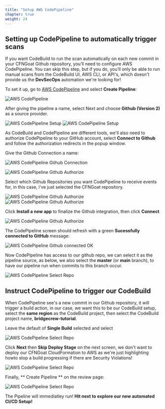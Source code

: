 ```yaml
---
title: "Setup AWS CodePipeline"
chapter: true
weight: 24
---
```


## Setting up CodePipeline to automatically trigger scans
If you want CodeBuild to run the scan automatically on each new commit in your CFNGoat Github repository, you’ll need to configure AWS CodePipeline. You can skip this step, but if you do, you’ll only be able to run manual scans from the CodeBuild UI, AWS CLI, or API's, which doesn't provide us the **DevSecOps** automation we're looking for!

To set it up, go to [AWS CodePipeline](https://console.aws.amazon.com/codesuite/codepipeline/) and select **Create Pipeline**:

![AWS CodePipeline](./images/codepipeline-create-project-github-1.png "AWS CodePipeline")

After giving the pipeline a name, select Next and choose **Github (Version 2)** as a source provider.

![AWS CodePipeline Setup](./images/codepipeline-create-project-github-2.png "AWS CodePipeline Setup")
![AWS CodePipeline Setup](./images/codepipeline-create-project-github-3.png "AWS CodePipeline Setup")

As CodeBuild and CodePipeline are different tools, we'll also need to authorize CodePipeline to your GitHub account, select **Connect to Github** and follow the authorization redirects in the popup window.

Give the Github Connection a name:

![AWS CodePipeline Github Connection](./images/codepipeline-create-project-github-4.png "AWS CodePipeline Github Connection")

![AWS CodePipeline Github Authorize](./images/codepipeline-create-project-github-5.png "AWS CodePipeline Github Authorize")

Select which Github Repositories you want CodePipeline to receive events for, in this case, i've just selected the CFNGoat repository.

![AWS CodePipeline Github Authorize](./images/codepipeline-create-project-github-6.png "AWS CodePipeline Github Authorize")
![AWS CodePipeline Github Authorize](./images/codepipeline-create-project-github-7.png "AWS CodePipeline Github Authorize")

Click **Install a new app** to finalize the Github integration, then click **Connect**

![AWS CodePipeline Github Authorize](./images/codepipeline-create-project-github-8.png "AWS CodePipeline Github Authorize")

The CodePipeline screen should refresh with a green **Sucessfully connected to GitHub** message:

![AWS CodePipeline Github connected OK](./images/codepipeline-create-project-github-9.png "AWS CodePipeline Github connected OK")

Now CodePipeline has access to our github repo, we can select it as the pipeline source, as below, we also select the **master** (or **main** branch), to have our pipeline run when commits to this branch occur.

![AWS CodePipeline Select Repo](./images/codepipeline-create-project-github-10.png "AWS CodePipeline Select Repo")

## Instruct CodePipeline to trigger our CodeBuild

When CodePipeline see's a new commit in our Github repository, it will trigger a build action, in our case, we want this to be our CodeBuild setup, select the **same region** as the CodeBuild project, then select the CodeBuild project name, **bridgecrew-tutorial**.

Leave the default of **Single Build** selected and select

![AWS CodePipeline Select Repo](./images/codepipeline-create-project-github-11.png "AWS CodePipeline Select Repo")

Click **Next** then **Skip Deploy Stage** on the next screen, we don't want to deploy our CFNGoat CloudFormation to AWS as we're just highlighting howto stop a build progressing if there are Security Violations! 

![AWS CodePipeline Select Repo](./images/codepipeline-create-project-github-12.png "AWS CodePipeline Select Repo")

Finally, ** Create Pipeline ** on the review page:

![AWS CodePipeline Select Repo](./images/codepipeline-create-project-github-13.png "AWS CodePipeline Select Repo")

The Pipeline will immediatley run! **Hit next to explore our new automated CI/CD Setup!**
